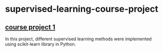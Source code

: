 # supervised-learning-course-project

## [course project 1](http://ce.sharif.edu/courses/94-95/1/ce717-2/index.php/section/assignments/file/assignments)

In this project, different supervised learning methods were implemented using scikit-learn library in Python.

